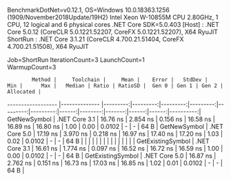 
BenchmarkDotNet=v0.12.1, OS=Windows 10.0.18363.1256 (1909/November2018Update/19H2)
Intel Xeon W-10855M CPU 2.80GHz, 1 CPU, 12 logical and 6 physical cores
.NET Core SDK=5.0.403
  [Host]   : .NET Core 5.0.12 (CoreCLR 5.0.1221.52207, CoreFX 5.0.1221.52207), X64 RyuJIT
  ShortRun : .NET Core 3.1.21 (CoreCLR 4.700.21.51404, CoreFX 4.700.21.51508), X64 RyuJIT

Job=ShortRun  IterationCount=3  LaunchCount=1  
WarmupCount=3  

            Method |     Toolchain |     Mean |    Error |   StdDev |      Min |      Max |   Median | Ratio | RatioSD |  Gen 0 | Gen 1 | Gen 2 | Allocated |
------------------ |-------------- |---------:|---------:|---------:|---------:|---------:|---------:|------:|--------:|-------:|------:|------:|----------:|
      GetNewSymbol | .NET Core 3.1 | 16.76 ns | 2.854 ns | 0.156 ns | 16.58 ns | 16.89 ns | 16.80 ns |  1.00 |    0.00 | 0.0102 |     - |     - |      64 B |
      GetNewSymbol | .NET Core 5.0 | 17.19 ns | 3.970 ns | 0.218 ns | 16.97 ns | 17.40 ns | 17.20 ns |  1.03 |    0.02 | 0.0102 |     - |     - |      64 B |
                   |               |          |          |          |          |          |          |       |         |        |       |       |           |
 GetExistingSymbol | .NET Core 3.1 | 16.61 ns | 1.774 ns | 0.097 ns | 16.52 ns | 16.72 ns | 16.59 ns |  1.00 |    0.00 | 0.0102 |     - |     - |      64 B |
 GetExistingSymbol | .NET Core 5.0 | 16.87 ns | 2.762 ns | 0.151 ns | 16.73 ns | 17.03 ns | 16.85 ns |  1.02 |    0.01 | 0.0102 |     - |     - |      64 B |
